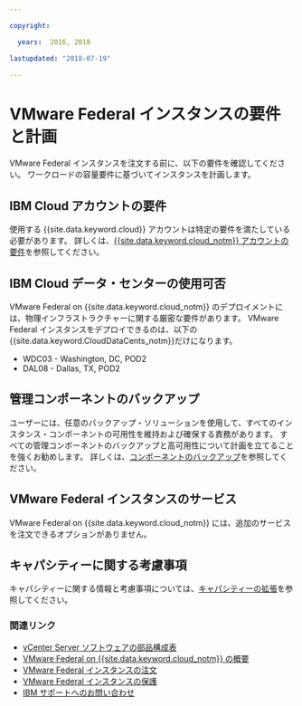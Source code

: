 ```yaml
---

copyright:

  years:  2016, 2018

lastupdated: "2018-07-19"

---
```


# VMware Federal インスタンスの要件と計画

VMware Federal インスタンスを注文する前に、以下の要件を確認してください。 ワークロードの容量要件に基づいてインスタンスを計画します。

## IBM Cloud アカウントの要件

使用する {{site.data.keyword.cloud}} アカウントは特定の要件を満たしている必要があります。 詳しくは、[{{site.data.keyword.cloud_notm}} アカウントの要件](../vmonic/slaccountrequirement.html)を参照してください。

## IBM Cloud データ・センターの使用可否

VMware Federal on {{site.data.keyword.cloud_notm}} のデプロイメントには、物理インフラストラクチャーに関する厳密な要件があります。 VMware Federal インスタンスをデプロイできるのは、以下の {{site.data.keyword.CloudDataCents_notm}}だけになります。
- WDC03 - Washington, DC, POD2
- DAL08 - Dallas, TX, POD2

## 管理コンポーネントのバックアップ

ユーザーには、任意のバックアップ・ソリューションを使用して、すべてのインスタンス・コンポーネントの可用性を維持および確保する責務があります。 すべての管理コンポーネントのバックアップと高可用性について計画を立てることを強くお勧めします。 詳しくは、[コンポーネントのバックアップ](../archiref/solution/solution_backingup.html)を参照してください。

## VMware Federal インスタンスのサービス

VMware Federal on {{site.data.keyword.cloud_notm}} には、追加のサービスを注文できるオプションがありません。

## キャパシティーに関する考慮事項

キャパシティーに関する情報と考慮事項については、[キャパシティーの拡張](../archiref/solution/solution_scaling.html)を参照してください。

### 関連リンク

* [vCenter Server ソフトウェアの部品構成表](vc_bom.html)
* [VMware Federal on {{site.data.keyword.cloud_notm}} の概要](vc_fed_overview.html)
* [VMware Federal インスタンスの注文](vc_fed_orderinginstance.html)
* [VMware Federal インスタンスの保護](vc_fed_securinginstance.html)
* [IBM サポートへのお問い合わせ](../vmonic/trbl_support.html)

